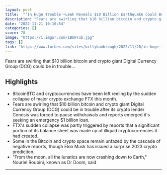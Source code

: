 ```yaml
---
layout: post
title:  "‘In Huge Trouble’—Leak Reveals $10 Billion Earthquake Could Be About To Cause Bitcoin And Ethereum Price Chaos | Maybe"
description: "Fears are swirling that $10 billion bitcoin and crypto giant Digital Currency Group (DCG) could be in trouble..."
date: "2022-11-21 10:10:54"
categories: []
score: 78
image: "https://i.imgur.com/IBUH7ub.jpg"
tags: []
link: "https://www.forbes.com/sites/billybambrough/2022/11/20/in-huge-trouble-10-billion-earthquake-could-be-about-to-cause-bitcoin-and-ethereum-price-chaos/amp/"
---
```


Fears are swirling that $10 billion bitcoin and crypto giant Digital Currency Group (DCG) could be in trouble...

## Highlights

- BitcoinBTC and cryptocurrencies have been left reeling by the sudden collapse of major crypto exchange FTX this month.
- Fears are swirling that $10 billion bitcoin and crypto giant Digital Currency Group (DCG) could be in trouble after its crypto lender Genesis was forced to pause withdrawals and reports emerged it's seeking an emergency $1 billion loan.
- FTX's sudden collapse was partly triggered by reports that a significant portion of its balance sheet was made up of illiquid cryptocurrencies it had created.
- Some in the Bitcoin and crypto space remain unfazed by the cascade of negative reports, though Elon Musk has issued a surprise 2023 crypto prediction.
- "From the moon, all the lunatics are now crashing down to Earth," Nouriel Roubini, known as Dr Doom, said

---
